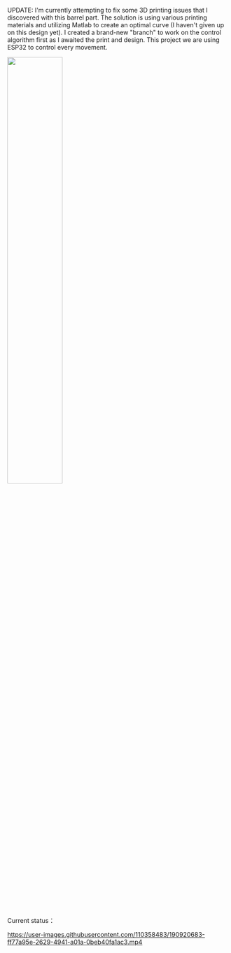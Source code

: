 UPDATE:
I'm currently attempting to fix some 3D printing issues that I discovered with this barrel part. The solution is using various printing materials and utilizing Matlab to create an optimal curve (I haven't given up on this design yet). I created a brand-new "branch" to work on the control algorithm first as I awaited the print and design. This project we are using ESP32 to control every movement.

<img src="https://user-images.githubusercontent.com/110358483/189255607-7a5c9e6e-0fd2-43ff-9150-e03983ab6b8f.png" width=50% height=50%>


Current status：



https://user-images.githubusercontent.com/110358483/190920683-ff77a95e-2629-4941-a01a-0beb40fa1ac3.mp4

